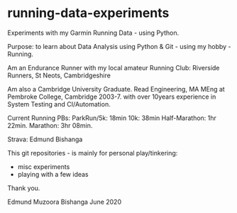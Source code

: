 # running-data-experiments
Experiments with my Garmin Running Data - using Python.

Purpose: to learn about Data Analysis using Python & Git - using my hobby - Running.

Am an Endurance Runner with my local amateur Running Club:
Riverside Runners, St Neots, Cambridgeshire

Am also a Cambridge University Graduate.
Read Engineering, MA MEng at Pembroke College, Cambridge 2003-7.
with over 10years experience in System Testing and CI/Automation.

Current Running PBs:
ParkRun/5k:    18min
10k:           38min
Half-Marathon: 1hr 22min.
Marathon:      3hr 08min.

Strava: Edmund Bishanga

This git repositories - is mainly for personal play/tinkering:
+ misc experiments
+ playing with a few ideas

Thank you.

Edmund Muzoora Bishanga
June 2020
